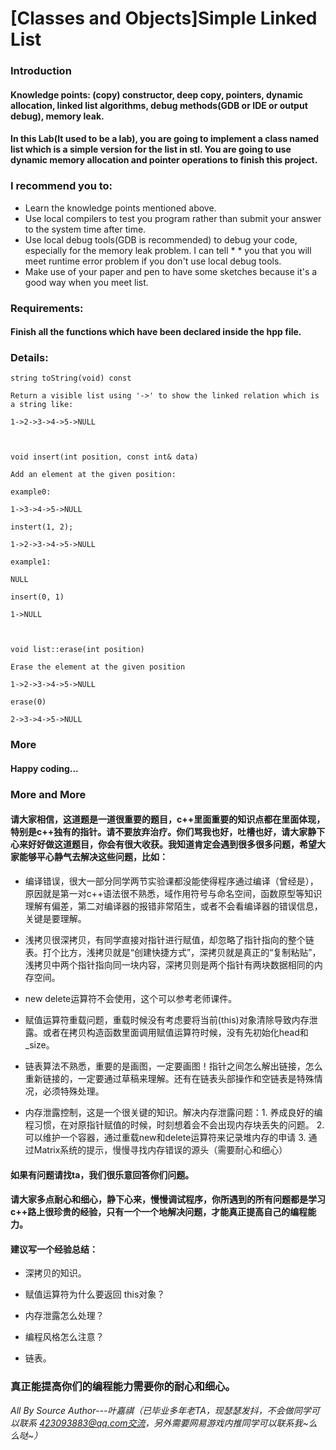 # [Classes and Objects]Simple Linked List

### Introduction

#### Knowledge points: (copy) constructor, deep copy, pointers, dynamic allocation, linked list algorithms, debug methods(GDB or IDE or output debug), memory leak.

#### In this Lab(It used to be a lab), you are going to implement a class named list which is a simple version for the list in stl. You are going to use dynamic memory allocation and pointer operations to finish this project.

### I recommend you to:

* Learn the knowledge points mentioned above.
* Use local compilers to test you program rather than submit your answer to the system time after time.
* Use local debug tools(GDB is recommended) to debug your code, especially for the memory leak problem. I can tell * * you that you will meet runtime error problem if you don't use local debug tools.
* Make use of your paper and pen to have some sketches because it's a good way when you meet list.
 

### Requirements:

#### Finish all the functions which have been declared inside the hpp file.

### Details:  
```
string toString(void) const

Return a visible list using '->' to show the linked relation which is a string like:

1->2->3->4->5->NULL

 

void insert(int position, const int& data)

Add an element at the given position:

example0:

1->3->4->5->NULL

instert(1, 2);

1->2->3->4->5->NULL

example1:

NULL

insert(0, 1)

1->NULL

 

void list::erase(int position)

Erase the element at the given position

1->2->3->4->5->NULL

erase(0)

2->3->4->5->NULL

```

### More

#### Happy coding...

### More and More

#### 请大家相信，这道题是一道很重要的题目，c++里面重要的知识点都在里面体现，特别是c++独有的指针。请不要放弃治疗。你们骂我也好，吐槽也好，请大家静下心来好好做这道题目，你会有很大收获。我知道肯定会遇到很多很多问题，希望大家能够平心静气去解决这些问题，比如：
- 编译错误，很大一部分同学两节实验课都没能使得程序通过编译（曾经是），原因就是第一对c++语法很不熟悉，域作用符号与命名空间，函数原型等知识理解有偏差，第二对编译器的报错非常陌生，或者不会看编译器的错误信息，关键是要理解。

- 浅拷贝很深拷贝，有同学直接对指针进行赋值，却忽略了指针指向的整个链表。打个比方，浅拷贝就是“创建快捷方式”，深拷贝就是真正的“复制粘贴”，浅拷贝中两个指针指向同一块内容，深拷贝则是两个指针有两块数据相同的内存空间。

- new delete运算符不会使用，这个可以参考老师课件。

- 赋值运算符重载问题，重载时候没有考虑要将当前(this)对象清除导致内存泄露。或者在拷贝构造函数里面调用赋值运算符时候，没有先初始化head和_size。

- 链表算法不熟悉，重要的是画图，一定要画图！指针之间怎么解出链接，怎么重新链接的，一定要通过草稿来理解。还有在链表头部操作和空链表是特殊情况，必须特殊处理。

- 内存泄露控制，这是一个很关键的知识。解决内存泄露问题：1. 养成良好的编程习惯，在对原指针赋值的时候，时刻想着会不会出现内存块丢失的问题。 2. 可以维护一个容器，通过重载new和delete运算符来记录堆内存的申请 3. 通过Matrix系统的提示，慢慢寻找内存错误的源头（需要耐心和细心）
#### 如果有问题请找ta，我们很乐意回答你们问题。

 

#### 请大家多点耐心和细心，静下心来，慢慢调试程序，你所遇到的所有问题都是学习c++路上很珍贵的经验，只有一个一个地解决问题，才能真正提高自己的编程能力。

 

#### 建议写一个经验总结：

- 深拷贝的知识。

- 赋值运算符为什么要返回 this对象？

- 内存泄露怎么处理？

- 编程风格怎么注意？

- 链表。

### 真正能提高你们的编程能力需要你的耐心和细心。

*All By Source Author---叶嘉祺（已毕业多年老TA，现瑟瑟发抖，不会做同学可以联系 423093883@qq.com交流，另外需要网易游戏内推同学可以联系我~么么哒~）*
 